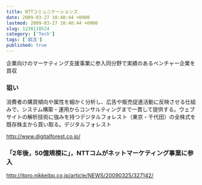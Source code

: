 ```yaml
---
title: NTTコミュニケーションズ
date: 2009-03-27 10:48:44 +0900
lastmod: 2009-03-27 10:48:44 +0900
slug: 1238118524
category: ['Tech']
tags: ['就活']
published: true
---
```



企業向けのマーケティング支援事業に参入同分野で実績のあるベンチャー企業を買収


### 狙い

消費者の購買傾向や属性を細かく分析し、広告や販売促進活動に反映させる仕組みで、システム構築・運用からコンサルティングまで一貫して提供する。ウェブサイトの解析技術に強みを持つデジタルフォレスト（東京・千代田）の全株式を既存株主から買い取る。デジタルフォレスト

http://www.digitalforest.co.jp/


### 「2年後，50億規模に」，NTTコムがネットマーケティング事業に参入

http://itpro.nikkeibp.co.jp/article/NEWS/20090325/327142/